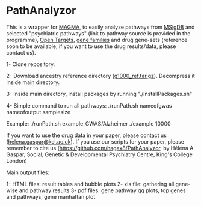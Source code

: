 # PathAnalyzor

This is a wrapper for [MAGMA](https://ctg.cncr.nl/software/magma), to easily analyze pathways from [MSigDB](http://software.broadinstitute.org/gsea/msigdb) and selected "psychiatric pathways" (link to pathway source is provided in the programme), [Open Targets](https://www.opentargets.org/), [gene families](https://www.genenames.org/) and drug gene-sets (reference soon to be available; if you want to use the drug results/data, please contact us).

1- Clone repository.

2- Download ancestry reference directory ([g1000_ref.tar.gz](https://drive.google.com/file/d/1jEJsH1vRnaNlkvCJ504FMBFXdHeA6BBl/view?usp=sharing)). Decompress it inside main directory.

3- Inside main directory, install packages by running "./InstallPackages.sh"

4- Simple command to run all pathways: ./runPath.sh nameofgwas nameofoutput samplesize

Example:
./runPath.sh example_GWAS/Alzheimer ./example 10000

If you want to use the drug data in your paper, please contact us (helena.gaspar@kcl.ac.uk).
If you use our scripts for your paper, please remember to cite us (https://github.com/hagax8/PathAnalyzor, by Héléna A. Gaspar, Social, Genetic & Developmental Psychiatry Centre, King's College London)


Main output files:

1- HTML files: result tables and bubble plots
2- xls file: gathering all gene-wise and pathway results
3- pdf files: gene pathway qq plots, top genes and pathways, gene manhattan plot


